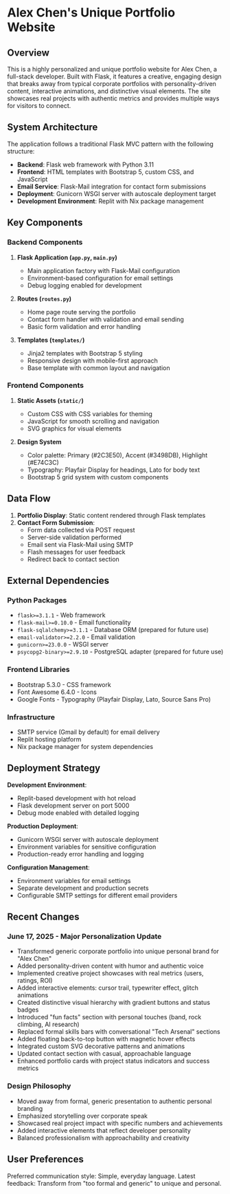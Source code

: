 # Alex Chen's Unique Portfolio Website

## Overview

This is a highly personalized and unique portfolio website for Alex Chen, a full-stack developer. Built with Flask, it features a creative, engaging design that breaks away from typical corporate portfolios with personality-driven content, interactive animations, and distinctive visual elements. The site showcases real projects with authentic metrics and provides multiple ways for visitors to connect.

## System Architecture

The application follows a traditional Flask MVC pattern with the following structure:

- **Backend**: Flask web framework with Python 3.11
- **Frontend**: HTML templates with Bootstrap 5, custom CSS, and JavaScript
- **Email Service**: Flask-Mail integration for contact form submissions
- **Deployment**: Gunicorn WSGI server with autoscale deployment target
- **Development Environment**: Replit with Nix package management

## Key Components

### Backend Components

1. **Flask Application (`app.py`, `main.py`)**
   - Main application factory with Flask-Mail configuration
   - Environment-based configuration for email settings
   - Debug logging enabled for development

2. **Routes (`routes.py`)**
   - Home page route serving the portfolio
   - Contact form handler with validation and email sending
   - Basic form validation and error handling

3. **Templates (`templates/`)**
   - Jinja2 templates with Bootstrap 5 styling
   - Responsive design with mobile-first approach
   - Base template with common layout and navigation

### Frontend Components

1. **Static Assets (`static/`)**
   - Custom CSS with CSS variables for theming
   - JavaScript for smooth scrolling and navigation
   - SVG graphics for visual elements

2. **Design System**
   - Color palette: Primary (#2C3E50), Accent (#3498DB), Highlight (#E74C3C)
   - Typography: Playfair Display for headings, Lato for body text
   - Bootstrap 5 grid system with custom components

## Data Flow

1. **Portfolio Display**: Static content rendered through Flask templates
2. **Contact Form Submission**:
   - Form data collected via POST request
   - Server-side validation performed
   - Email sent via Flask-Mail using SMTP
   - Flash messages for user feedback
   - Redirect back to contact section

## External Dependencies

### Python Packages
- `flask>=3.1.1` - Web framework
- `flask-mail>=0.10.0` - Email functionality
- `flask-sqlalchemy>=3.1.1` - Database ORM (prepared for future use)
- `email-validator>=2.2.0` - Email validation
- `gunicorn>=23.0.0` - WSGI server
- `psycopg2-binary>=2.9.10` - PostgreSQL adapter (prepared for future use)

### Frontend Libraries
- Bootstrap 5.3.0 - CSS framework
- Font Awesome 6.4.0 - Icons
- Google Fonts - Typography (Playfair Display, Lato, Source Sans Pro)

### Infrastructure
- SMTP service (Gmail by default) for email delivery
- Replit hosting platform
- Nix package manager for system dependencies

## Deployment Strategy

**Development Environment**:
- Replit-based development with hot reload
- Flask development server on port 5000
- Debug mode enabled with detailed logging

**Production Deployment**:
- Gunicorn WSGI server with autoscale deployment
- Environment variables for sensitive configuration
- Production-ready error handling and logging

**Configuration Management**:
- Environment variables for email settings
- Separate development and production secrets
- Configurable SMTP settings for different email providers

## Recent Changes

### June 17, 2025 - Major Personalization Update
- Transformed generic corporate portfolio into unique personal brand for "Alex Chen"
- Added personality-driven content with humor and authentic voice
- Implemented creative project showcases with real metrics (users, ratings, ROI)
- Added interactive elements: cursor trail, typewriter effect, glitch animations
- Created distinctive visual hierarchy with gradient buttons and status badges
- Introduced "fun facts" section with personal touches (band, rock climbing, AI research)
- Replaced formal skills bars with conversational "Tech Arsenal" sections
- Added floating back-to-top button with magnetic hover effects
- Integrated custom SVG decorative patterns and animations
- Updated contact section with casual, approachable language
- Enhanced portfolio cards with project status indicators and success metrics

### Design Philosophy
- Moved away from formal, generic presentation to authentic personal branding
- Emphasized storytelling over corporate speak
- Showcased real project impact with specific numbers and achievements
- Added interactive elements that reflect developer personality
- Balanced professionalism with approachability and creativity

## User Preferences

Preferred communication style: Simple, everyday language.
Latest feedback: Transform from "too formal and generic" to unique and personal.